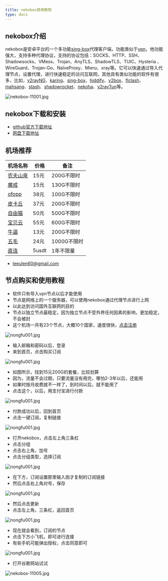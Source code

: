 ```yaml
---
title: nekobox使用教程
type: docs
---
```


## nekobox介绍

nekobox是安卓平台的一个多功能[sing-box](https://sing-box.info)代理客户端，功能类似于[vpn](https://getfreevpn.info)，他功能强大，支持多种代理协议，支持的协议包括：SOCKS、HTTP、SSH、Shadowsocks、VMess、Trojan、AnyTLS、ShadowTLS、TUIC、Hysteria 、WireGuard、Trojan-Go、NaïveProxy、Mieru、xray等。它可以快速通过导入代理节点，设置代理，进行快速稳定的访问互联网，其他具有类似功能的软件有很多，比如，[v2rayNG](https://getfreevpn.info/zh/docs/vpn%E6%95%99%E7%A8%8B/%E4%B8%8B%E8%BD%BD%E5%92%8C%E4%BD%BF%E7%94%A8v2rayNG-VPN/)、[karing](https://karing.biz)、[sing-box](https://sing-box.info)、[hiddify](https://hiddify.me)、[v2box](https://v2box.pro)、[flclash](https://flclash.xyz)、[mahsang](https://mahsang.pro)、[stash](https://apps.apple.com/us/app/stash-rule-based-proxy/id1596063349)、[shadowrocket](https://shadowrocket.ink)、[nekoha](https://play.google.com/store/apps/details?id=moe.matsuri.lite)、[v2rayTun](https://play.google.com/store/apps/details?id=com.v2raytun.android&hl=zh)等。

![nekobox-11001.jpg](https://nekobox.info/img/nekobox-11001.jpg)

## nekobox下载和安装

- [github官方下载地址](https://github.com/MatsuriDayo/NekoBoxForAndroid/releases/download/1.3.9/NekoBox-1.3.9-armeabi-v7a.apk)
- [网盘下载地址](https://pan1.mene.lol/s/8kETK)

## 机场推荐

| 机场名称 | 价格 | 备注     |
|------|----------|--------------|
| [农夫山泉](https://www.nfsq.us/#/register?code=i1fXTMYk)    | 15元    | 200G不限时       |
| [魔戒](https://mojie.ws/#/register?code=BpCuERz0)    | 15元     | 130G不限时 |
| [ofopp](https://kk.ofopp.net/#/register?code=A2UmuXR8)    | 38元     | 100G不限时       |
| [皮卡丘](https://pkhub.net/#/register?code=A6O9EIj0)    | 37元     | 200G不限时      |
| [自由猫](https://us.freecat.cc/register?code=czdF7PXY)    | 50元   | 500G不限时   |
| [宝贝云](https://web1.bby011.com/#/register?code=8xTTMr2f)    | 55元     | 600G不限时 |
| [牛逼](https://6666b.idsduf.com/#/login?code=sT9kLfc6)    | 13元     | 200G不限时   |
| [五毛](https://www.freebb.me/#/register?code=HNjWYnFT)    | 24元     | 1000G不限时     |
| [直连](https://bnb.lat/buy/3)    | 5usdt     | 1年不限量       |

- leeulen60@gmail.com

## 节点购买和使用教程

- 软件只有导入vpn节点以后才能使用
- 节点是网络上的一个服务器，可以使用nekobox通过代理节点进行上网
- 以此达到访问国外互联网的目的
- 节点以独立节点最稳定，因为独立节点不受外界任何因素的影响，更加稳定，不会被封
- 这个机场一共有23个节点，大概10个国家，速度很快，[点击注册](https://www.nfsq.us/#/register?code=i1fXTMYk)


![nongfu001.jpg](https://nekobox.info/img/nongfu001.jpg)

- 输入邮箱和密码以后，登录
- 来到首页，点击购买订阅


![nongfu001.jpg](https://nekobox.info/img/nongfu003.jpg)

- 如图所示，找到15元200G的套餐，比较划算
- 因为，流量不会过期，只要流量没有用完，哪怕2-3年以后，还能用
- 如果时按月收费就不一样了，到时间以后，就不能用了
- 点击这个，以后，用支付宝进行付款

![nongfu001.jpg](https://nekobox.info/img/nongfu004.jpg)



- 付款成功以后，回到首页
- 点击一键订阅，复制链接

![nongfu001.jpg](https://nekobox.info/img/nongfu006.jpg)



- 打开nekobox，点击左上角三条杠
- 点击分组
- 点击右上角，加号
- 点击分组类型，选择订阅

![nongfu001.jpg](https://nekobox.info/img/nongfu008.jpg)

- 在下方，订阅设置那里输入刚才复制的订阅链接
- 然后点击右上角对号，保存

![nongfu001.jpg](https://nekobox.info/img/nongfu009.jpg)
- 然后点击更新
- 点击左上角，三条杠，返回首页


![nongfu001.jpg](https://nekobox.info/img/nongfu0091.jpg)

- 现在就会看到，订阅的节点
- 点击下方小飞机，即可进行连接
- 有些手机可能弹出授权，点击同意即可

![nongfu001.jpg](https://nekobox.info/img/nongfu0092.jpg)
- 打开谷歌网站试试

![nekobox-11005.jpg](https://nekobox.info/img/nekobox-11005.jpg)


